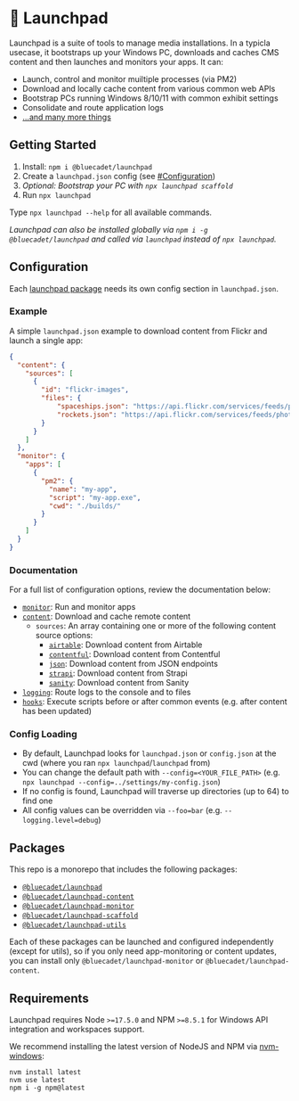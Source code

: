 # 🚀 Launchpad

Launchpad is a suite of tools to manage media installations. In a typicla usecase, it bootstraps up your Windows PC, downloads and caches CMS content and then launches and monitors your apps. It can:

- Launch, control and monitor muiltiple processes (via PM2)
- Download and locally cache content from various common web APIs
- Bootstrap PCs running Windows 8/10/11 with common exhibit settings
- Consolidate and route application logs
- [...and many more things](#more-features)

## Getting Started

1. Install: `npm i @bluecadet/launchpad`
2. Create a `launchpad.json` config (see [#Configuration](#Configuration))
3. *Optional: Bootstrap your PC with `npx launchpad scaffold`*
4. Run `npx launchpad`

Type `npx launchpad --help` for all available commands.

*Launchpad can also be installed globally via `npm i -g @bluecadet/launchpad` and called via `launchpad` instead of `npx launchpad`.*

## Configuration

Each [launchpad package](#packages) needs its own config section in `launchpad.json`.

### Example

A simple `launchpad.json` example to download content from Flickr and launch a single app:

```json
{
  "content": {
    "sources": [
      {
        "id": "flickr-images",
        "files": {
            "spaceships.json": "https://api.flickr.com/services/feeds/photos_public.gne?format=json&nojsoncallback=1&tags=spaceship",
            "rockets.json": "https://api.flickr.com/services/feeds/photos_public.gne?format=json&nojsoncallback=1&tags=rocket"
        }
      }
    ]
  },
  "monitor": {
    "apps": [
      {
        "pm2": {
          "name": "my-app",
          "script": "my-app.exe",
          "cwd": "./builds/"
        }
      }
    ]
  }
}
```

### Documentation

For a full list of configuration options, review the documentation below:

- [`monitor`](/packages/monitor/README.md): Run and monitor apps
- [`content`](/packages/content/README.md): Download and cache remote content
  - `sources`: An array containing one or more of the following content source options:
    - [`airtable`](/packages/content/docs/airtable-source.md): Download content from Airtable
    - [`contentful`](/packages/content/docs/contentful-source.md): Download content from Contentful
    - [`json`](/packages/content/docs/json-source.md): Download content from JSON endpoints
    - [`strapi`](/packages/content/docs/strapi-source.md): Download content from Strapi
    - [`sanity`](/packages/content/docs/sanity-source.md): Download content from Sanity
- [`logging`](/packages/launchpad/docs/logging.md): Route logs to the console and to files
- [`hooks`](/packages/launchpad/docs/hooks.md): Execute scripts before or after common events (e.g. after content has been updated)

### Config Loading

- By default, Launchpad looks for `launchpad.json` or `config.json` at the cwd (where you ran `npx launchpad`/`launchpad` from)
- You can change the default path with `--config=<YOUR_FILE_PATH>` (e.g. `npx launchpad --config=../settings/my-config.json`)
- If no config is found, Launchpad will traverse up directories (up to 64) to find one
- All config values can be overridden via `--foo=bar` (e.g. `--logging.level=debug`)

## Packages

This repo is a monorepo that includes the following packages:

* [`@bluecadet/launchpad`](/packages/launchpad)
* [`@bluecadet/launchpad-content`](/packages/content)
* [`@bluecadet/launchpad-monitor`](/packages/monitor)
* [`@bluecadet/launchpad-scaffold`](/packages/scaffold)
* [`@bluecadet/launchpad-utils`](/packages/utils)

Each of these packages can be launched and configured independently (except for utils), so if you only need app-monitoring or content updates, you can install only `@bluecadet/launchpad-monitor` or `@bluecadet/launchpad-content`.

## Requirements

Launchpad requires Node `>=17.5.0` and NPM `>=8.5.1` for Windows API integration and workspaces support.

We recommend installing the latest version of NodeJS and NPM via [nvm-windows](https://github.com/coreybutler/nvm-windows):

```
nvm install latest
nvm use latest
npm i -g npm@latest
```